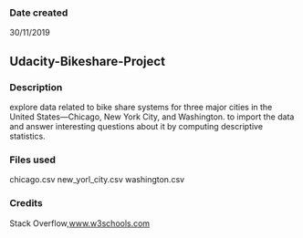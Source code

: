 ### Date created
30/11/2019

## Udacity-Bikeshare-Project

### Description
explore data related to bike share systems for three major cities in the United States—Chicago, New York City, and Washington.
to import the data and answer interesting questions about it by computing descriptive statistics.

### Files used
chicago.csv
new_yorl_city.csv
washington.csv

### Credits
Stack Overflow,www.w3schools.com
